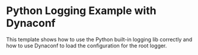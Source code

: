 # Python Logging Example with Dynaconf

This template shows how to use the Python built-in logging lib correctly and how to use Dynaconf to load the configuration for
the root logger.